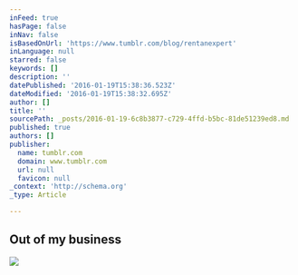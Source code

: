 ```yaml
---
inFeed: true
hasPage: false
inNav: false
isBasedOnUrl: 'https://www.tumblr.com/blog/rentanexpert'
inLanguage: null
starred: false
keywords: []
description: ''
datePublished: '2016-01-19T15:38:36.523Z'
dateModified: '2016-01-19T15:38:32.695Z'
author: []
title: ''
sourcePath: _posts/2016-01-19-6c8b3877-c729-4ffd-b5bc-81de51239ed8.md
published: true
authors: []
publisher:
  name: tumblr.com
  domain: www.tumblr.com
  url: null
  favicon: null
_context: 'http://schema.org'
_type: Article

---
```

## **Out of my business**
![](https://s3-us-west-2.amazonaws.com/the-grid-img/p/e178a07d9e62c6148cdec1e9d9e3515dfe7f477f.gif)